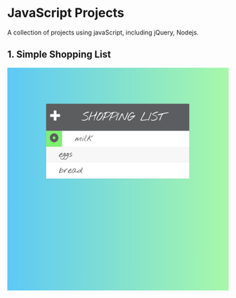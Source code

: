 # JavaScript Projects

A collection of projects using javaScript, including jQuery, Nodejs.




## 1.  Simple Shopping List

![Shopping List](images/ShoppingListScreenshot-copy.png)